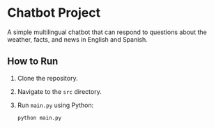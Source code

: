 # Chatbot Project

A simple multilingual chatbot that can respond to questions about the weather, facts, and news in English and Spanish.

## How to Run

1. Clone the repository.
2. Navigate to the `src` directory.
3. Run `main.py` using Python:

   ```bash
   python main.py
